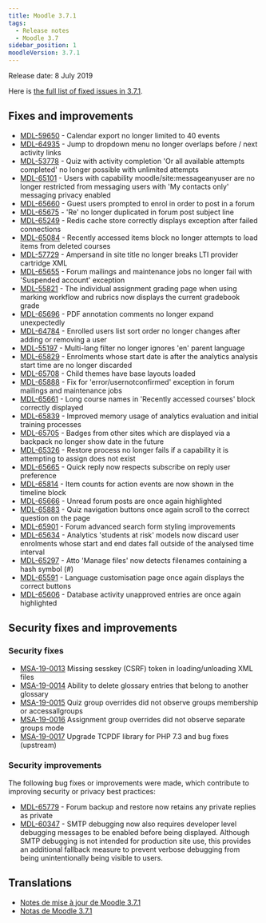 ```yaml
---
title: Moodle 3.7.1
tags:
  - Release notes
  - Moodle 3.7
sidebar_position: 1
moodleVersion: 3.7.1
---
```

Release date: 8 July 2019

Here is [the full list of fixed issues in 3.7.1](https://tracker.moodle.org/secure/IssueNavigator!executeAdvanced.jspa?jqlQuery=project+%3D+mdl+AND+resolution+%3D+fixed+AND+fixVersion+in+%28%223.7.1%22%29+ORDER+BY+priority+DESC&runQuery=true&clear=true).

## Fixes and improvements

- [MDL-59650](https://tracker.moodle.org/browse/MDL-59650) - Calendar export no longer limited to 40 events
- [MDL-64935](https://tracker.moodle.org/browse/MDL-64935) - Jump to dropdown menu no longer overlaps before / next activity links
- [MDL-53778](https://tracker.moodle.org/browse/MDL-53778) - Quiz with activity completion 'Or all available attempts completed' no longer possible with unlimited attempts
- [MDL-65101](https://tracker.moodle.org/browse/MDL-65101) - Users with capability moodle/site:messageanyuser are no longer restricted from messaging users with 'My contacts only' messaging privacy enabled
- [MDL-65660](https://tracker.moodle.org/browse/MDL-65660) - Guest users prompted to enrol in order to post in a forum
- [MDL-65675](https://tracker.moodle.org/browse/MDL-65675) - 'Re' no longer duplicated in forum post subject line
- [MDL-65249](https://tracker.moodle.org/browse/MDL-65249) - Redis cache store correctly displays exception after failed connections
- [MDL-65084](https://tracker.moodle.org/browse/MDL-65084) - Recently accessed items block no longer attempts to load items from deleted courses
- [MDL-57729](https://tracker.moodle.org/browse/MDL-57729) - Ampersand in site title no longer breaks LTI provider cartridge XML
- [MDL-65655](https://tracker.moodle.org/browse/MDL-65655) - Forum mailings and maintenance jobs no longer fail with 'Suspended account' exception
- [MDL-55821](https://tracker.moodle.org/browse/MDL-55821) - The individual assignment grading page when using marking workflow and rubrics now displays the current gradebook grade
- [MDL-65696](https://tracker.moodle.org/browse/MDL-65696) - PDF annotation comments no longer expand unexpectedly
- [MDL-64784](https://tracker.moodle.org/browse/MDL-64784) - Enrolled users list sort order no longer changes after adding or removing a user
- [MDL-55197](https://tracker.moodle.org/browse/MDL-55197) - Multi-lang filter no longer ignores 'en' parent language
- [MDL-65829](https://tracker.moodle.org/browse/MDL-65829) - Enrolments whose start date is after the analytics analysis start time are no longer discarded
- [MDL-65708](https://tracker.moodle.org/browse/MDL-65708) - Child themes have base layouts loaded
- [MDL-65888](https://tracker.moodle.org/browse/MDL-65888) - Fix for 'error/usernotconfirmed' exception in forum mailings and maintenance jobs
- [MDL-65661](https://tracker.moodle.org/browse/MDL-65661) - Long course names in 'Recently accessed courses' block correctly displayed
- [MDL-65839](https://tracker.moodle.org/browse/MDL-65839) - Improved memory usage of analytics evaluation and initial training processes
- [MDL-65705](https://tracker.moodle.org/browse/MDL-65705) - Badges from other sites which are displayed via a backpack no longer show date in the future
- [MDL-65326](https://tracker.moodle.org/browse/MDL-65326) - Restore process no longer fails if a capability it is attempting to assign does not exist
- [MDL-65665](https://tracker.moodle.org/browse/MDL-65665) - Quick reply now respects subscribe on reply user preference
- [MDL-65814](https://tracker.moodle.org/browse/MDL-65814) - Item counts for action events are now shown in the timeline block
- [MDL-65666](https://tracker.moodle.org/browse/MDL-65666) - Unread forum posts are once again highlighted
- [MDL-65883](https://tracker.moodle.org/browse/MDL-65883) - Quiz navigation buttons once again scroll to the correct question on the page
- [MDL-65901](https://tracker.moodle.org/browse/MDL-65901) - Forum advanced search form styling improvements
- [MDL-65634](https://tracker.moodle.org/browse/MDL-65634) - Analytics 'students at risk' models now discard user enrolments whose start and end dates fall outside of the analysed time interval
- [MDL-65297](https://tracker.moodle.org/browse/MDL-65297) - Atto 'Manage files' now detects filenames containing a hash symbol (#)
- [MDL-65591](https://tracker.moodle.org/browse/MDL-65591) - Language customisation page once again displays the correct buttons
- [MDL-65606](https://tracker.moodle.org/browse/MDL-65606) - Database activity unapproved entries are once again highlighted

## Security fixes and improvements

### Security fixes

- [MSA-19-0013](https://moodle.org/mod/forum/discuss.php?d=388567) Missing sesskey (CSRF) token in loading/unloading XML files
- [MSA-19-0014](https://moodle.org/mod/forum/discuss.php?d=388568) Ability to delete glossary entries that belong to another glossary
- [MSA-19-0015](https://moodle.org/mod/forum/discuss.php?d=388569) Quiz group overrides did not observe groups membership or accessallgroups
- [MSA-19-0016](https://moodle.org/mod/forum/discuss.php?d=388570) Assignment group overrides did not observe separate groups mode
- [MSA-19-0017](https://moodle.org/mod/forum/discuss.php?d=388571) Upgrade TCPDF library for PHP 7.3 and bug fixes (upstream)

### Security improvements

The following bug fixes or improvements were made, which contribute to improving security or privacy best practices:

- [MDL-65779](https://tracker.moodle.org/browse/MDL-65779) - Forum backup and restore now retains any private replies as private
- [MDL-60347](https://tracker.moodle.org/browse/MDL-60347) - SMTP debugging now also requires developer level debugging messages to be enabled before being displayed. Although SMTP debugging is not intended for production site use, this provides an additional fallback measure to prevent verbose debugging from being unintentionally being visible to users.

## Translations

- [Notes de mise à jour de Moodle 3.7.1](https://docs.moodle.org/fr/Notes_de_mise_à_jour_de_Moodle_3.7.1)
- [Notas de Moodle 3.7.1](https://docs.moodle.org/es/Notas_de_Moodle_3.7.1)
